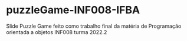 # puzzleGame-INF008-IFBA
Slide Puzzle Game feito como trabalho final da matéria de Programação orientada a objetos INF008 turma 2022.2
